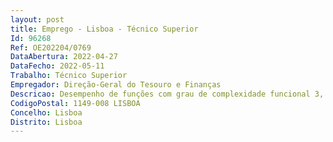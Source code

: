 ```yaml
--- 
layout: post
title: Emprego - Lisboa - Técnico Superior
Id: 96268
Ref: OE202204/0769
DataAbertura: 2022-04-27
DataFecho: 2022-05-11
Trabalho: Técnico Superior
Empregador: Direção-Geral do Tesouro e Finanças
Descricao: Desempenho de funções com grau de complexidade funcional 3, correspondente à carreira categoria de técnico superior, tal como se encontra definido no anexo a que se refere o n.º 2 do artigo 88.º da LTFP, ou à carreira de técnico superior especialista em orçamento e finanças públicas, conforme definido no Anexo II ao Decreto Lei n.º 58 2015, de 21 de abril, com enquadramento nas competências da Divisão de Análise e Acompanhamento da Direção de Serviços de Participações do Estado da DGTF, designadamente o acompanhamento da situação económica e financeira de empresas e a análise e gestão de informação respeitante ao Setor Empresarial do Estado.
CodigoPostal: 1149-008 LISBOA
Concelho: Lisboa
Distrito: Lisboa
--- 
```

